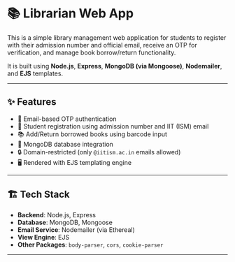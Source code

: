 # 📚 Librarian Web App

This is a simple library management web application for students to register with their admission number and official email, receive an OTP for verification, and manage book borrow/return functionality.

It is built using **Node.js**, **Express**, **MongoDB (via Mongoose)**, **Nodemailer**, and **EJS** templates.

---

## ✨ Features

- 📧 Email-based OTP authentication
- 🧾 Student registration using admission number and IIT (ISM) email
- 📚 Add/Return borrowed books using barcode input
- 💾 MongoDB database integration
- 🔒 Domain-restricted (only `@iitism.ac.in` emails allowed)
- 🖥️ Rendered with EJS templating engine

---

## 🏗️ Tech Stack

- **Backend**: Node.js, Express
- **Database**: MongoDB, Mongoose
- **Email Service**: Nodemailer (via Ethereal)
- **View Engine**: EJS
- **Other Packages**: `body-parser`, `cors`, `cookie-parser`

---
